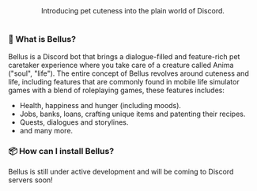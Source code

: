 <div align="center">
  Introducing pet cuteness into the plain world of Discord.
</div>

#

### 💭 What is Bellus?

Bellus is a Discord bot that brings a dialogue-filled and feature-rich pet caretaker experience where you take care of a creature called Anima ("soul", "life"). 
The entire concept of Bellus revolves around cuteness and life, including features that are commonly found in mobile life simulator games with a 
blend of roleplaying games, these features includes:
- Health, happiness and hunger (including moods).
- Jobs, banks, loans, crafting unique items and patenting their recipes.
- Quests, dialogues and storylines.
- and many more.

### 📦 How can I install Bellus?

Bellus is still under active development and will be coming to Discord servers soon!
